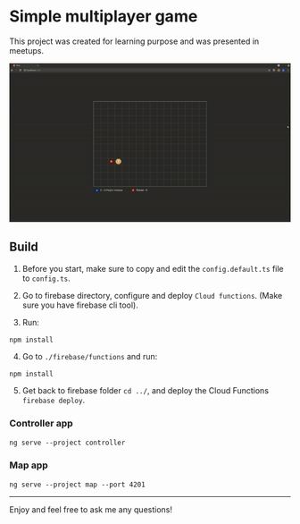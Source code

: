 # Simple multiplayer game

This project was created for learning purpose and was presented in meetups.

[![Demo](./demo.gif)](Demo)

## Build

1. Before you start, make sure to copy and edit the `config.default.ts` file to `config.ts`.

2. Go to firebase directory, configure and deploy `Cloud functions`. (Make sure you have firebase cli tool).

3. Run:
```
npm install
```

4. Go to `./firebase/functions` and run:
```
npm install
```

5. Get back to firebase folder `cd ../`, and deploy the Cloud Functions `firebase deploy`.


### Controller app
```
ng serve --project controller
```

### Map app
```
ng serve --project map --port 4201
```

-------------

Enjoy and feel free to ask me any questions!
